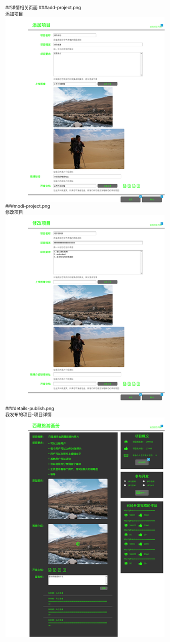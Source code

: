 ##详情相关页面
###add-project.png  
添加项目  
![add-project.png](./imgs/add-project.png)
###modi-project.png  
修改项目
![modi-project.png](./imgs/modi-project.png)

###details-publish.png  
我发布的项目-项目详情
![details-publish.png](./imgs/details-publish.png)
